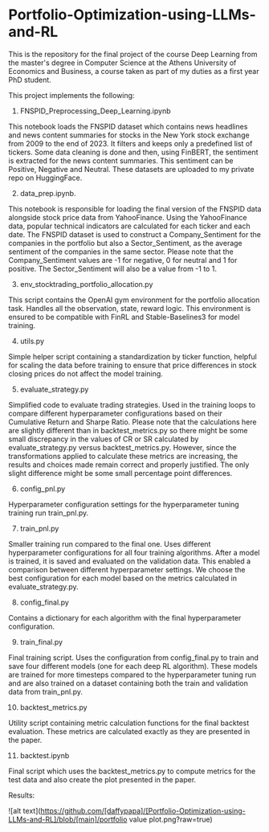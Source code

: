 # Portfolio-Optimization-using-LLMs-and-RL

This is the repository for the final project of the course Deep Learning from the master's degree in Computer Science at the Athens University of Economics and Business, a course taken as part of my duties as a first year PhD student.

This project implements the following:

1) FNSPID_Preprocessing_Deep_Learning.ipynb


This notebook loads the FNSPID dataset which contains news headlines and news content summaries for stocks in the New York stock exchange from 2009 to the end of 2023. 
It filters and keeps only a predefined list of tickers. Some data cleaning is done and then, using FinBERT, the sentiment is extracted for the news content summaries. 
This sentiment can be Positive, Negative and Neutral. These datasets are uploaded to my private repo on HuggingFace.

2) data_prep.ipynb.


This notebook is responsible for loading the final version of the FNSPID data alongside stock price data from YahooFinance. 
Using the YahooFinance data, popular technical indicators are calculated for each ticker and each date. 
The FNSPID dataset is used to construct a Company_Sentiment for the companies in the portfolio but also a Sector_Sentiment, as the average sentiment of the companies in the same sector. 
Please note that the Company_Sentiment values are -1 for negative, 0 for neutral and 1 for positive. The Sector_Sentiment will also be a value from -1 to 1.


3) env_stocktrading_portfolio_allocation.py


This script contains the OpenAI gym environment for the portfolio allocation task. Handles all the observation, state, reward logic. This environment is ensured to be compatible with FinRL and Stable-Baselines3 for model training.

4) utils.py


Simple helper script containing a standardization by ticker function, helpful for scaling the data before training to ensure that price differences in stock closing prices do not affect the model training. 

5) evaluate_strategy.py


Simplified code to evaluate trading strategies. Used in the training loops to compare different hyperparameter configurations based on their Cumulative Return and Sharpe Ratio. Please note that the calculations here are slightly different than in backtest_metrics.py so there might be some small discrepancy in the values of CR or SR calculated by evaluate_strategy.py versus backtest_metrics.py. However, since the transformations applied to calculate these metrics are increasing, the results and choices made remain correct and properly justified. The only slight difference might be some small percentage point differences.  

6) config_pnl.py

   
Hyperparameter configuration settings for the hyperparameter tuning training run train_pnl.py. 

7) train_pnl.py

    
Smaller training run compared to the final one. Uses different hyperparameter configurations for all four training algorithms. After a model is trained, it is saved and evaluated on the validation data. This enabled a comparison between different hyperparameter settings. We choose the best configuration for each model based on the metrics calculated in evaluate_strategy.py.

8) config_final.py

 
Contains a dictionary for each algorithm with the final hyperparameter configuration.

9) train_final.py

 
Final training script. Uses the configuration from config_final.py to train and save four different models (one for each deep RL algorithm). These models are trained for more timesteps compared to the hyperparameter tuning run and are also trained on a dataset containing both the train and validation data from train_pnl.py. 

10) backtest_metrics.py

 
Utility script containing metric calculation functions for the final backtest evaluation. These metrics are calculated exactly as they are presented in the paper.

11) backtest.ipynb

 
Final script which uses the backtest_metrics.py to compute metrics for the test data and also create the plot presented in the paper.

Results: 

![alt text](https://github.com/[daffypapa]/[Portfolio-Optimization-using-LLMs-and-RL]/blob/[main]/portfolio value plot.png?raw=true)

